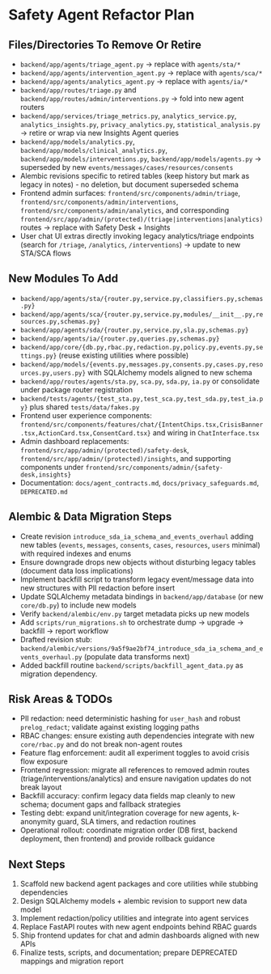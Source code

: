 # Safety Agent Refactor Plan

## Files/Directories To Remove Or Retire
- `backend/app/agents/triage_agent.py` -> replace with `agents/sta/*`
- `backend/app/agents/intervention_agent.py` -> replace with `agents/sca/*`
- `backend/app/agents/analytics_agent.py` -> replace with `agents/ia/*`
- `backend/app/routes/triage.py` and `backend/app/routes/admin/interventions.py` -> fold into new agent routers
- `backend/app/services/triage_metrics.py`, `analytics_service.py`, `analytics_insights.py`, `privacy_analytics.py`, `statistical_analysis.py` -> retire or wrap via new Insights Agent queries
- `backend/app/models/analytics.py`, `backend/app/models/clinical_analytics.py`, `backend/app/models/interventions.py`, `backend/app/models/agents.py` -> superseded by new `events/messages/cases/resources/consents`
- Alembic revisions specific to retired tables (keep history but mark as legacy in notes) - no deletion, but document superseded schema
- Frontend admin surfaces: `frontend/src/components/admin/triage`, `frontend/src/components/admin/interventions`, `frontend/src/components/admin/analytics`, and corresponding `frontend/src/app/admin/(protected)/(triage|interventions|analytics)` routes -> replace with Safety Desk + Insights
- User chat UI extras directly invoking legacy analytics/triage endpoints (search for `/triage`, `/analytics`, `/interventions`) -> update to new STA/SCA flows

## New Modules To Add
- `backend/app/agents/sta/{router.py,service.py,classifiers.py,schemas.py}`
- `backend/app/agents/sca/{router.py,service.py,modules/__init__.py,resources.py,schemas.py}`
- `backend/app/agents/sda/{router.py,service.py,sla.py,schemas.py}`
- `backend/app/agents/ia/{router.py,queries.py,schemas.py}`
- `backend/app/core/{db.py,rbac.py,redaction.py,policy.py,events.py,settings.py}` (reuse existing utilities where possible)
- `backend/app/models/{events.py,messages.py,consents.py,cases.py,resources.py,users.py}` with SQLAlchemy models aligned to new schema
- `backend/app/routes/agents/sta.py`, `sca.py`, `sda.py`, `ia.py` or consolidate under package router registration
- `backend/tests/agents/{test_sta.py,test_sca.py,test_sda.py,test_ia.py}` plus shared `tests/data/fakes.py`
- Frontend user experience components: `frontend/src/components/features/chat/{IntentChips.tsx,CrisisBanner.tsx,ActionCard.tsx,ConsentCard.tsx}` and wiring in `ChatInterface.tsx`
- Admin dashboard replacements: `frontend/src/app/admin/(protected)/safety-desk`, `frontend/src/app/admin/(protected)/insights`, and supporting components under `frontend/src/components/admin/{safety-desk,insights}`
- Documentation: `docs/agent_contracts.md`, `docs/privacy_safeguards.md`, `DEPRECATED.md`

## Alembic & Data Migration Steps
- Create revision `introduce_sda_ia_schema_and_events_overhaul` adding new tables (`events`, `messages`, `consents`, `cases`, `resources`, `users` minimal) with required indexes and enums
- Ensure downgrade drops new objects without disturbing legacy tables (document data loss implications)
- Implement backfill script to transform legacy event/message data into new structures with PII redaction before insert
- Update SQLAlchemy metadata bindings in `backend/app/database` (or new `core/db.py`) to include new models
- Verify `backend/alembic/env.py` target metadata picks up new models
- Add `scripts/run_migrations.sh` to orchestrate dump -> upgrade -> backfill -> report workflow
- Drafted revision stub: `backend/alembic/versions/9a5f9ae2bf74_introduce_sda_ia_schema_and_events_overhaul.py` (populate data transforms next)
- Added backfill routine `backend/scripts/backfill_agent_data.py` as migration dependency.

## Risk Areas & TODOs
- PII redaction: need deterministic hashing for `user_hash` and robust `prelog_redact`; validate against existing logging paths
- RBAC changes: ensure existing auth dependencies integrate with new `core/rbac.py` and do not break non-agent routes
- Feature flag enforcement: audit all experiment toggles to avoid crisis flow exposure
- Frontend regression: migrate all references to removed admin routes (triage/interventions/analytics) and ensure navigation updates do not break layout
- Backfill accuracy: confirm legacy data fields map cleanly to new schema; document gaps and fallback strategies
- Testing debt: expand unit/integration coverage for new agents, k-anonymity guard, SLA timers, and redaction routines
- Operational rollout: coordinate migration order (DB first, backend deployment, then frontend) and provide rollback guidance

## Next Steps
1. Scaffold new backend agent packages and core utilities while stubbing dependencies
2. Design SQLAlchemy models + alembic revision to support new data model
3. Implement redaction/policy utilities and integrate into agent services
4. Replace FastAPI routes with new agent endpoints behind RBAC guards
5. Ship frontend updates for chat and admin dashboards aligned with new APIs
6. Finalize tests, scripts, and documentation; prepare DEPRECATED mappings and migration report
